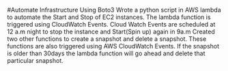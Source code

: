 #Automate Infrastructure Using Boto3
Wrote a python script in AWS lambda to automate the Start and Stop of EC2 instances.
The lambda function is triggered using CloudWatch Events. Cloud Watch Events are scheduled at 12 a.m night to stop the instance and Start(Spin up) again in 9a.m
Created two other functions to create a snapshot and delete a snapshot.
These functions are also triggered using AWS CloudWatch Events.
If the snapshot is older than 30days the lambda function will go ahead and delete that particular snapshot.